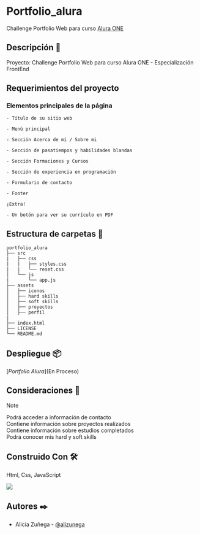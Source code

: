 # Portfolio_alura

Challenge Portfolio Web para curso [Alura ONE](https://github.com/alura-es-cursos)

## Descripción :notebook_with_decorative_cover:

Proyecto: Challenge Portfolio Web para curso Alura ONE - Especialización FrontEnd

## Requerimientos del proyecto

### Elementos principales de la página

```
- Título de su sitio web

- Menú principal

- Sección Acerca de mí / Sobre mi

- Sección de pasatiempos y habilidades blandas

- Sección Formaciones y Cursos

- Sección de experiencia en programación

- Formulario de contacto

- Footer

¡Extra!

- Un botón para ver su currículo en PDF
```

## Estructura de carpetas :open_file_folder:

```
portfolio_alura
├── src
|   ├── css
|   |   ├── styles.css
|   |   └── reset.css
│   └── js
|       └── app.js
├── assets
│   ├── iconos
│   ├── hard skills
│   ├── soft skills
│   ├── proyectos
│   ├── perfil
|
├── index.html
├── LICENSE
└── README.md
```

## Despliegue :package:

[_Portfolio Alura_](En Proceso)

## Consideraciones :memo:

> [!NOTE]
>
> Podrá acceder a información de contacto    
> Contiene información sobre proyectos realizados      
> Contiene información sobre estudios completados    
> Podrá conocer mis hard y soft skills    

## Construido Con :hammer_and_wrench:

<div>
    <p>Html, Css, JavaScript</p>
  <a href="https://skillicons.dev">
    <img src="https://skillicons.dev/icons?i=html,css,js&theme=dark" />
  </a>
</div>

## Autores :black_nib:

- Alicia Zuñega - [@alizunega](https://github.com/alizunega)
